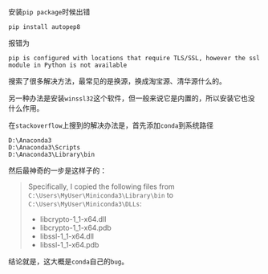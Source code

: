 安装`pip package`时候出错

```
pip install autopep8
```

报错为

```
pip is configured with locations that require TLS/SSL, however the ssl module in Python is not available
```



搜索了很多解决方法，最常见的是换源，换成淘宝源、清华源什么的。

另一种办法是安装`winssl32`这个软件，但一般来说它是内置的，所以安装它也没什么作用。

在`stackoverflow`上搜到的解决办法是，首先添加`conda`到系统路径

```
D:\Anaconda3 
D:\Anaconda3\Scripts
D:\Anaconda3\Library\bin 
```

然后最神奇的一步是这样子的：

> Specifically, I copied the following files from `C:\Users\MyUser\Miniconda3\Library\bin` to `C:\Users\MyUser\Miniconda3\DLLs`:
>
> - libcrypto-1_1-x64.dll
> - libcrypto-1_1-x64.pdb
> - libssl-1_1-x64.dll
> - libssl-1_1-x64.pdb

结论就是，这大概是`conda`自己的`bug`。